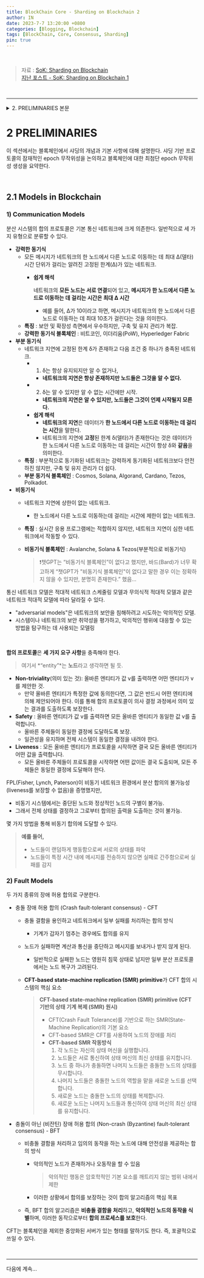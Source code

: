 ```yaml
---
title: BlockChain Core - Sharding on Blockchain 2
author: IN
date: 2023-7-7 13:20:00 +0800
categories: [Blogging, Blockchain]
tags: [BlockChain, Core, Consensus, Sharding]
pin: true
---
```


<br />

> 자료 : [SoK: Sharding on Blockchain](https://in-nft.s3.ap-northeast-2.amazonaws.com/hotStuff.pdf)
> <br />
> [지난 포스트 - SoK: Sharding on Blockchain 1](https://in63119.github.io/posts/Sharding1/)

<br />

---

<details>
 <summary>2. PRELIMINARIES 본문</summary>
 <div markdown="1">
This section introduces various models and taxonomies for blockchain protocols, followed by discussion on typical block- chain settings and scalability issues. In this paper, we con- sider the terms node, replica, party, entity, and participant having the same meaning as participating node.
</div>
<div markdown="2">
  <br />
2.1 Models in Blockchain
</div>
<div markdown="3">
  <br />
2.1.1 Communication Models. A consensus protocol for dis- tributed systems is greatly dependent on the underlying communication network. Typically, we can categorize com- munication networks into three types [5]: strongly synchro- nous, partially synchronous, and asynchronous. A network is said to be strongly synchronous if there exists a known fixed bound, δ , such that every message takes at most δ time units to travel from one node to another in the network. A network is said to be partially synchronous if there exists a fixed bound, δ , on the network delay and one of the following conditions holds: 1) δ always holds, but is unknown; 2) δ is known, but only starts at some unknown time. A network is said to be asynchronous if there is no upper bound on the net- work delay. It is worth mentioning that the communication network models also vary by the network adversarial models, e.g., adversarial network scheduling models and oblivious adversarial models [6].
</div>
<div markdown="4">
  <br />
A consensus protocol must meet three requirements [103]: (a) Non-triviality. If a correct entity outputs a value v, then some entity proposed v; (b) Safety. If a correct entity outputs a value v, then all correct entities output the same value v; (c) Liveness. If all correct entities initiated the protocol, then, eventually, all correct entities output some value. Note that Fisher, Lynch and Paterson (FLP) [68] proved that a deterministic agreement protocol in an asynchronous net- work cannot guarantee liveness if one entity may crash, even when links are assumed to be reliable. In an asynchronous system, one cannot distinguish between a crashed node and a correct one. Theoretically, deciding the full network’s state and deducing from it an agreed-upon output is impossible. However, there exist some extensions to circumvent the FLP result to achieve an asynchronous consensus, e.g., random- ization, timing assumptions, failure detectors, and strong primitives [6].
</div>
<div markdown="5">
  <br />
2.1.2 Fault Models. We distinguish two types of fault con- sensus: crash fault-tolerant consensus (CFT) and non-crash (Byzantine) fault-tolerant consensus (BFT) [98]. Different failure models have been considered in the literature, and they have distinct behaviors. In general, a crash fault is where a machine simply stops all computation and communication, and a non-crash fault is where it acts arbitrarily, but can- not break the cryptographic primitives, e.g., cryptographic hashes, MACs, message digests, and digital signatures. For instance, in a crash fault model, nodes may fail at any time. When a node fails, it stops processing, sending, or receiv- ing messages. Typically, failed nodes remain silent forever although some distributed protocols have considered node recovery. Tolerating the crash faults (e.g., corrupted par- ticipating nodes) as well as network faults (e.g., network partitions or asynchrony) reflects the inability of otherwise correct machines to communicate among each other in a timely manner. This reflects how a typical CFT fault affects the system functionalities. At the heart of these systems typically lies a CFT-based state-machine replication (SMR) primitive [39]. However, these systems cannot deal with non-crash faults, which is also called Byzantine failure. In Byzantine failure models, failed nodes may take arbitrary actions, including sending and receiving messages that are specially crafted to break the consensus process.
</div>
<div markdown="6">
  <br />
Classic CFT and BFT explicitly model machine faults only. These are then combined with an orthogonal network fault model, for either synchronous or asynchronous networks. Thus, the related work can be classified into four categories: synchronous CFT [52], asynchronous CFT [109], synchro- nous BFT [59], and asynchronous BFT [76] [36]. The Byzan- tine setting is of relevance to security-critical settings and traditional consensus protocols that tolerate crash failures only.
</div>
</details>

# 2 PRELIMINARIES
이 섹션에서는 블록체인에서 샤딩의 개념과 기본 사항에 대해 설명한다. 샤딩 기반 프로토콜의 잠재적인 epoch 무작위성을 논의하고 블록체인에 대한 최첨단 epoch 무작위성 생성을 요약한다.

<br />

## 2.1 Models in Blockchain

### 1) Communication Models

분산 시스템의 합의 프로토콜은 기본 통신 네트워크에 크게 의존한다. 일반적으로 세 가지 유형으로 분류할 수 있다.

- **강력한 동기식**
    - 모든 메시지가 네트워크의 한 노드에서 다른 노드로 이동하는 데 최대 Δ(델타) 시간 단위가 걸리는 알려진 고정된 한계(Δ)가 있는 네트워크.
        - **쉽게 해석**
            
            네트워크의 **모든 노드는 서로 연결**되어 있고, **메시지가 한 노드에서 다른 노드로 이동하는 데 걸리는 시간은 최대 Δ 시간**
            
            - 예를 들어, Δ가 10이라고 하면, 메시지가 네트워크의 한 노드에서 다른 노드로 이동하는 데 최대 10초가 걸린다는 것을 의미한다.
    - **특징** : 보안 및 확장성 측면에서 우수하지만, 구축 및 유지 관리가 복잡.
    - **강력한 동기식 블록체인** : 비트코인, 이더리움(PoW), Hyperledger Fabric
- **부분 동기식**
    - 네트워크 지연에 고정된 한계 δ가 존재하고 다음 조건 중 하나가 충족된 네트워크.
        - 1) δ는 항상 유지되지만 알 수 없거나,
            - **네트워크의 지연은 항상 존재하지만 노드들은 그것을 알 수 없다.**
        - 2) δ는 알 수 있지만 알 수 없는 시간에만 시작.
            - **네트워크의 지연은 알 수 있지만, 노드들은 그것이 언제 시작될지 모른다.**
        - **쉽게 해석**
            - **네트워크의 지연**은 데이터가 **한 노드에서 다른 노드로 이동하는 데 걸리는 시간**을 말한다.
            - 네트워크의 지연에 **고정**된 한계 δ(델타)가 존재한다는 것은 데이터가 한 노드에서 다른 노드로 이동하는 데 걸리는 시간이 항상 δ와 **같음**을 의미한다.
    - **특징** : 부분적으로 동기화된 네트워크는 강력하게 동기화된 네트워크보다 안전하진 않지만, 구축 및 유지 관리가 더 쉽다.
    - **부분 동기식 블록체인** : Cosmos, Solana, Algorand, Cardano, Tezos, Polkadot.
- **비동기식**
    - 네트워크 지연에 상한이 없는 네트워크.
        - 한 노드에서 다른 노드로 이동하는데 걸리는 시간에 제한이 없는 네트워크.
    - **특징** : 실시간 응용 프로그램에는 적합하지 않지만, 네트워크 지연이 심한 네트워크에서 작동할 수 있다.
    - **비동기식 블록체인** : Avalanche, Solana & Tezos(부분적으로 비동기식)
        
        > ❗챗GPT는 “비동기식 블록체인”이 없다고 했지만, 바드(Bard)가 너무 확고하게 “챗GPT가 "비동기식 블록체인"이 없다고 말한 경우 이는 정확하지 않을 수 있지만, 분명히 존재한다.” 했음…
        > 

통신 네트워크 모델은 적대적 네트워크 스케줄링 모델과 무의식적 적대적 모델과 같은 네트워크 적대적 모델에 따라 달라질 수 있다.

- "adversarial models"은 네트워크의 보안을 침해하려고 시도하는 악의적인 모델.
- 시스템이나 네트워크의 보안 취약성을 평가하고, 악의적인 행위에 대응할 수 있는 방법을 탐구하는 데 사용되는 모델링

<br />

**합의 프로토콜**은 **세 가지 요구 사항**을 충족해야 한다.

> 여기서 *“entity”*는 **노드**라고 생각하면 될 듯.
> 
- **Non-triviality**(의미 있는 것): 올바른 엔티티가 값 v를 출력하면 어떤 엔티티가 v를 제안한 것.
    - 만약 올바른 엔티티가 특정한 값에 동의한다면, 그 값은 반드시 어떤 엔티티에 의해 제안되어야 한다. 이를 통해 합의 프로토콜이 의사 결정 과정에서 의미 있는 결과를 도출하도록 보장한다.
- **Safety** : 올바른 엔티티가 값 v를 출력하면 모든 올바른 엔티티가 동일한 값 v를 출력합니다.
    - 올바른 주체들이 동일한 결정에 도달하도록 보장.
    - 일관성을 유지하며 전체 시스템이 동일한 결정을 내려야 한다.
- **Liveness** : 모든 올바른 엔티티가 프로토콜을 시작하면 결국 모든 올바른 엔티티가 어떤 값을 출력합니다.
    - 모든 올바른 주체들이 프로토콜을 시작하면 어떤 값이든 결국 도출되며, 모든 주체들은 동일한 결정에 도달해야 한다.

FPL(Fisher, Lynch, Paterson)이 비동기 네트워크 환경에서 분산 합의의 불가능성(liveness를 보장할 수 없음)을 증명했지만,

- 비동기 시스템에서는 중단된 노드와 정상적인 노드의 구별이 불가능.
- 그래서 전체 상태를 결정하고 그로부터 합의된 출력을 도출하는 것이 불가능.

몇 가지 방법을 통해 비동기 합의에 도달할 수 있다.

> **예를 들어,**
> <br />
> - 노드들이 랜덤하게 행동함으로써 서로의 상태를 파악
> - 노드들이 특정 시간 내에 메시지를 전송하지 않으면 실패로 간주함으로써 실패를 감지

### 2) Fault Models

두 가지 종류의 장애 허용 합의로 구분한다.

- 충돌 장애 허용 합의 (Crash fault-tolerant consensus) - CFT
    - 충돌 결함을 용인하고 네트워크에서 일부 실패를 처리하는 합의 방식
        - 기계가 갑자기 멈추는 경우에도 합의를 유지
    - 노드가 실패하면 계산과 통신을 중단하고 메시지를 보내거나 받지 않게 된다.
        - 일반적으로 실패한 노드는 영원히 침묵 상태로 남지만 일부 분산 프로토콜에서는 노드 복구가 고려된다.
    - **CFT-based state-machine replication (SMR) primitive**가 CFT 합의 시스템의 핵심 요소
        
        > **CFT-based state-machine replication (SMR) primitive
        (CFT 기반의 상태 기계 복제 (SMR) 원시)**
        > 
        > - CFT(Crash Fault Tolerance)를 기반으로 하는 SMR(State-Machine Replication)의 기본 요소
        > - CFT-based SMR은 CFT를 사용하여 노드의 장애를 처리
        > - **CFT-based SMR 작동방식**
        >     1. 각 노드는 자신의 상태 머신을 실행합니다.
        >     2. 노드들은 서로 통신하여 상태 머신의 최신 상태를 유지합니다.
        >     3. 노드 중 하나가 충돌하면 나머지 노드들은 충돌한 노드의 상태를 무시합니다.
        >     4. 나머지 노드들은 충돌한 노드의 역할을 맡을 새로운 노드를 선택합니다.
        >     5. 새로운 노드는 충돌한 노드의 상태를 복제합니다.
        >     6. 새로운 노드는 나머지 노드들과 통신하여 상태 머신의 최신 상태를 유지합니다.
        
- 충돌이 아닌 (비잔틴) 장애 허용 합의 (Non-crash (Byzantine) fault-tolerant consensus) - BFT
    - 비충돌 결함을 처리하고 임의의 동작을 하는 노드에 대해 안전성을 제공하는 합의 방식
        - 악의적인 노드가 존재하거나 오동작을 할 수 있음
            
            > 악의적인 행동은 암호학적인 기본 요소를 깨트리지 않는 범위 내에서 제한
            > 
        - 이러한 상황에서 합의를 보장하는 것이 합의 알고리즘의 핵심 목표
    - 즉, BFT 합의 알고리즘은 **비충돌 결함을 처리**하고, **악의적인 노드의 동작을 식별**하며, 이러한 동작으로부터 **합의 프로세스를 보호**한다.
    

CFT는 블록체인을 제외한 중앙화된 서버가 있는 형태를 말하기도 한다. 즉, 포괄적으로 쓰일 수 있다.

<br />

---

다음에 계속...
